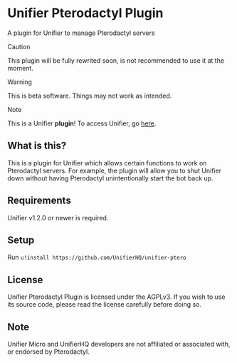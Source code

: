 # Unifier Pterodactyl Plugin
A plugin for Unifier to manage Pterodactyl servers

> [!CAUTION]
> This plugin will be fully rewrited soon, is not recommended to use it at the moment.

> [!WARNING]
> This is beta software. Things may not work as intended.

> [!NOTE]
> This is a Unifier **plugin**! To access Unifier, go [here](https://github.com/greeeen-dev/unifier).

## What is this?
This is a plugin for Unifier which allows certain functions to work on Pterodactyl servers. For example, the plugin 
will allow you to shut Unifier down without having Pterodactyl unintentionally start the bot back up.

## Requirements
Unifier v1.2.0 or newer is required.

## Setup
Run `u!install https://github.com/UnifierHQ/unifier-ptero`

## License
Unifier Pterodactyl Plugin is licensed under the AGPLv3. If you wish to use its source code, please read the license 
carefully before doing so.

## Note
Unifier Micro and UnifierHQ developers are not affiliated or associated with, or endorsed by Pterodactyl.
